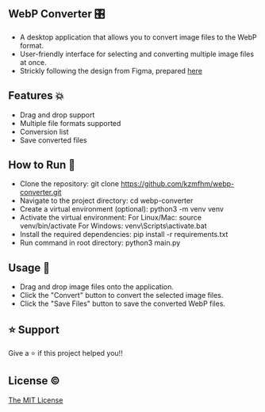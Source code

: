 ## WebP Converter 🎛️

- A desktop application that allows you to convert image files to the WebP format.
- User-friendly interface for selecting and converting multiple image files at once. 
- Strickly following the design from Figma, prepared [here](https://www.figma.com/file/HnLPap7IYzPJAhKSRwNFyE/Convert-to-WebP?type=design&node-id=0-1&t=LnXqhTRKqZVdM4mT-0)

## Features 💥

- Drag and drop support
- Multiple file formats supported
- Conversion list
- Save converted files

## How to Run 🚀

- Clone the repository: git clone https://github.com/kzmfhm/webp-converter.git
- Navigate to the project directory: cd webp-converter
- Create a virtual environment (optional): python3 -m venv venv
- Activate the virtual environment:
        For Linux/Mac: source venv/bin/activate
        For Windows: venv\Scripts\activate.bat
- Install the required dependencies: pip install -r requirements.txt
- Run command in root directory: python3 main.py

## Usage 📃

- Drag and drop image files onto the application.
- Click the "Convert" button to convert the selected image files.
- Click the "Save Files" button to save the converted WebP files.


## ⭐️ Support

Give a ⭐️ if this project helped you!!

## License ©

[The MIT License](LICENSE)